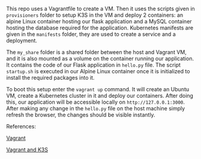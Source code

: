 This repo uses a Vagrantfile to create a VM. Then it uses the scripts given in `provisioners` folder to setup K3S in the VM and deploy 2 containers: an alpine Linux container hosting our flask application and a MySQL container hosting the database required for the application. Kubernetes manifests are given in the `manifests` folder, they are used to create a service and a deployment.

The `my_share` folder is a shared folder between the host and Vagrant VM, and it is also mounted as a volume on the container running our application. It contains the code of our Flask application in `hello.py` file. The script `startup.sh` is executed in our Alpine Linux container once it is initialized to install the required packages into it.

To boot this setup enter the `vagrant up` command. It will create an Ubuntu VM, create a Kubernetes cluster in it and deploy our containers. After doing this, our application will be accessible locally on `http://127.0.0.1:3000`. After making any change in the `hello.py` file on the host machine simply refresh the browser, the changes should be visible instantly.

References:

[Vagrant](https://www.linkedin.com/learning/learning-vagrant/)

[Vagrant and K3S](https://levelup.gitconnected.com/local-kubernetes-development-using-vagrant-and-k3s-547bd5687a7f)